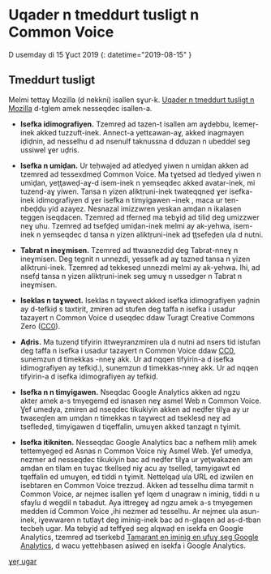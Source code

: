 # Uqader n tmeddurt tusligt n Common Voice 

D usemday di 15 Ɣuct 2019 {: datetime="2019-08-15" }

## Tmeddurt tusligt

Melmi tettaɣ Mozilla (d nekkni) isallen sɣur-k. [Uqader n tmeddurt tusligt n Mozilla](https://www.mozilla.org/privacy) d-tglem amek nesseqdec isallen-a.

* **Isefka idimografiyen.** Tzemreḍ ad tazen-t isallen am aɣdebbu, lɛemeṛ-inek akked tuzzuft-inek. Annect-a yettɛawan-aɣ, akked inagmayen iḍiḍnin, ad nesselhu d ad nsenulf taknussna d dduzan n ubeddel seg ussiwel ɣer uḍris.

* **Isefka n umiḍan.** Ur teḥwajed ad atledyeḍ yiwen n umiḍan akken ad tzemred ad tessexdmeḍ Common Voice. Ma tɣetsed ad tledyed yiwen n umiḍan, yeţţaweḍ-aɣ-d isem-inek n yemseqdec akked avatar-inek, mi tuzenḍ-aɣ yiwen. Tansa n yizen aliktṛuni-inek twateqqneḍ ɣer isefka-inek idimografiyen d ɣer isefka n timyigawen –inek , maca ur ten-nbeḍḍu yid azayez. Nesnazal imizzwren yeskan amḍan n ikalasen teggen iseqdacen. Tzemreḍ ad tferneḍ ma tebɣiḍ ad tiliḍ deg umizzwer neɣ uhu. Tzemreḍ ad tsefḍeḍ umiḍan-inek melmi ay ak-yehwa, isem-inek n yemseqdec d tansa n yizen aliktṛuni-inek ad ţţsefeḍen ula d nutni.

* **Tabrat n ineɣmisen.** Tzemreḍ ad ttwasnezdiḍ deg Tabrat-nneɣ n ineɣmisen. Deg tegnit n unnezdi, yessefk ad aɣ tazned tansa n yizen aliktṛuni-inek. Tzemreḍ ad tekkeseḍ unnezdi melmi ay ak-yehwa. Ihi, ad nsefḍ tansa n yizen aliktṛuni-inek seg umuɣ n ussedger n Tabrat n ineɣmisen.

* **Iseklas n taɣwect.** Iseklas n taɣwect akked isefka idimografiyen yaḍnin ay d-tefkiḍ s taxtiṛit, zmiren ad stufen deg taffa n isefka i usadur tazayert n Common Voice d useqdec ddaw Turagt Creative Commons Zero ([CC0](https://creativecommons.org/publicdomain/zero/1.0/)).

* **Aḍris.** Ma tuzenḍ tifyirin ittweyranzmiren ula d nutni ad nsers tid istufan deg taffa n isefka i usadur tazayert n Common Voice ddaw [CC0](https://creativecommons.org/publicdomain/zero/1.0/), sunemzun d timekkas -nneɣ akk. Ur ad nqqen tifyirin-a d isefka idimografiyen ay tefkiḍ.), sunemzun d timekkas-nneɣ akk. Ur ad nqqen tifyirin-a d isefka idimografiyen ay tefkiḍ.

* **Isefka n n timyigawen.** Nseqdac Google Analytics akken ad ngzu akteṛ amek a-s tmyegemḍ ed isnasen neɣ asmel Web n Common Voice. Ɣef umedya, zmiren ad nseqdec tikukiyin akken ad neḍfer tilɣa ay ur twaεeqlen am umḍan n timekkas n taɣwect ad tseklesḍ neɣ ad tsefledeḍ, timyigawen d tiqeffalin, umuɣen akked tanzagt n tɣimit.

* **Isefka itikniten.** Nesseqdac Google Analytics bac a nefhem mliḥ amek tettemyegeḍ ed Asnas n Common Voice niɣ Asmel Web. Ɣef umedya, nezmer ad nesseqdec tikukiyin bac ad neḍfer tilɣa ur yeţwakazen am amḍan en tilam en tuɣac tkellseḍ niɣ acu ay tselleḍ, tamyigawt ed tqeffalin ed umuɣen, ed tiddi n tɣimit. Nettelqaḍ ula URL ed izwilen en isebtaren en Common Voice trezzuḍ. Akken ad tesselhu dima tarmit n Common Voice, ar nejmeɛ isallen ɣef lqem d unagraw n iminig, tiddi n u sfaylu d wegdil n tabadut. Aya ittregeɣ ad ngzu amek a-s tmyegemen medden id Common Voice ,ihi nezmer ad tesselhu. Ar nejmeɛ ula asun-inek, iɣewwaren n tutlayt deg iminig-inek bac ad n-glaqen ad as-d-tban tecbeḥ ugar. Ma tebɣiḍ ad teffɣeḍ seg alqwaḍ en isekfa en Google Analytics, tzemreḍ ad tserkebḍ [Tamarant en iminig en ufuɣ seg Google Analytics](https://tools.google.com/dlpage/gaoptout), d wacu yetteḥbasen asiweḍ en isekfa i Google Analytics. 

[ɣeṛ ugar](https://github.com/common-voice/common-voice/blob/main/docs/data_dictionary.md)


